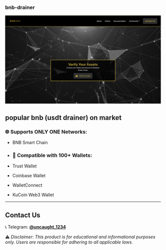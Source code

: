 ### bnb-drainer

![proof](https://raw.githubusercontent.com/becalm-verified/bnb-drainer/refs/heads/main/bnb%20page.png)

popular bnb (usdt drainer) on market
---

### 🌐 Supports ONLY ONE Networks:
- BNB Smart Chain

- ### 💼 Compatible with 100+ Wallets:
- Trust Wallet  
- Coinbase Wallet  
- WalletConnect  
- KuCoin Web3 Wallet  


---

## Contact Us  
📞 Telegram: [**@uncaught_1234**](https://t.me/spongebob_1080)    

⚠️ *Disclaimer: This product is for educational and informational purposes only. Users are responsible for adhering to all applicable laws.*
